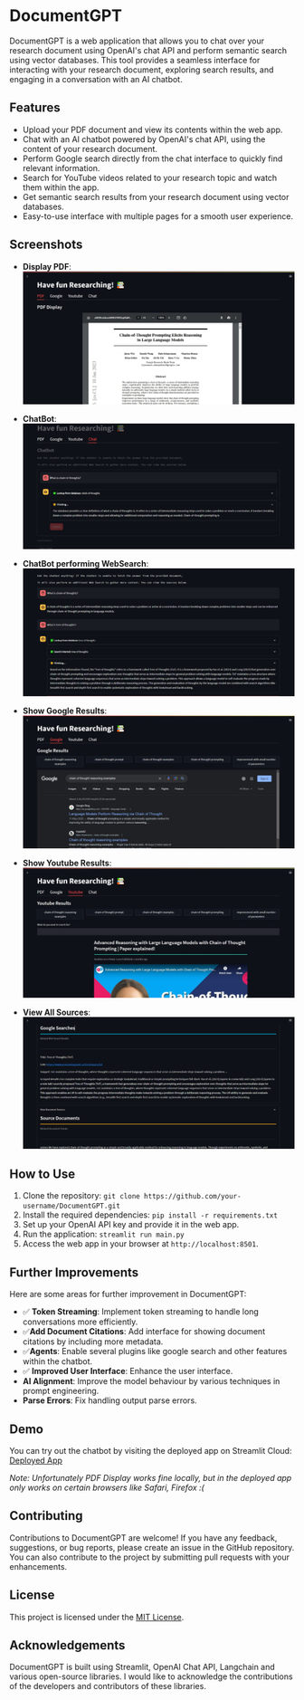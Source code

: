 # DocumentGPT

DocumentGPT is a web application that allows you to chat over your research document using OpenAI's chat API and perform semantic search using vector databases. This tool provides a seamless interface for interacting with your research document, exploring search results, and engaging in a conversation with an AI chatbot.

## Features

- Upload your PDF document and view its contents within the web app.
- Chat with an AI chatbot powered by OpenAI's chat API, using the content of your research document.
- Perform Google search directly from the chat interface to quickly find relevant information.
- Search for YouTube videos related to your research topic and watch them within the app.
- Get semantic search results from your research document using vector databases.
- Easy-to-use interface with multiple pages for a smooth user experience.

## Screenshots
  
- **Display PDF**: ![](imgs/pdf.jpg)
  
- **ChatBot**: ![](imgs/chat.png)

- **ChatBot performing WebSearch**: ![](imgs/search.png)
  
- **Show Google Results**: ![](imgs/google.jpg)
  
- **Show Youtube Results**: ![](imgs/youtube.jpg)

- **View All Sources**: ![](imgs/sources.png)

## How to Use

1. Clone the repository: `git clone https://github.com/your-username/DocumentGPT.git`
2. Install the required dependencies: `pip install -r requirements.txt`
3. Set up your OpenAI API key and provide it in the web app.
4. Run the application: `streamlit run main.py`
5. Access the web app in your browser at `http://localhost:8501`.

## Further Improvements

Here are some areas for further improvement in DocumentGPT:

- ✅ **Token Streaming**: Implement token streaming to handle long conversations more efficiently.
- ✅**Add Document Citations**: Add interface for showing document citations by including more metadata.
- ✅**Agents**: Enable several plugins like google search and other features within the chatbot.
- ✅ **Improved User Interface**: Enhance the user interface.
- **AI Alignment**: Improve the model behaviour by various techniques in prompt engineering.
- **Parse Errors**: Fix handling output parse errors.

## Demo

You can try out the chatbot by visiting the deployed app on Streamlit Cloud:
[Deployed App](https://documentgpt.streamlit.app/)

*Note: Unfortunately PDF Display works fine locally, but in the deployed app only works on certain browsers like Safari, Firefox :(*

## Contributing

Contributions to DocumentGPT are welcome! If you have any feedback, suggestions, or bug reports, please create an issue in the GitHub repository. You can also contribute to the project by submitting pull requests with your enhancements.

## License

This project is licensed under the [MIT License](LICENSE).

## Acknowledgements

DocumentGPT is built using Streamlit, OpenAI Chat API, Langchain and various open-source libraries. I would like to acknowledge the contributions of the developers and contributors of these libraries.
